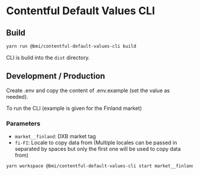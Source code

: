 # Contentful Default Values CLI

## Build

```bash
yarn run @bmi/contentful-default-values-cli build
```

CLI is build into the `dist` directory.

## Development / Production

Create .env and copy the content of .env.example (set the value as needed).

To run the CLI (example is given for the Finland market)

### Parameters

- `market__finland`: DXB market tag
- `fi-FI`: Locale to copy data from (Multiple locales can be passed in separated by spaces but only the first one will be used to copy data from)

```bash
yarn workspace @bmi/contentful-default-values-cli start market__finland fi-FI
```
